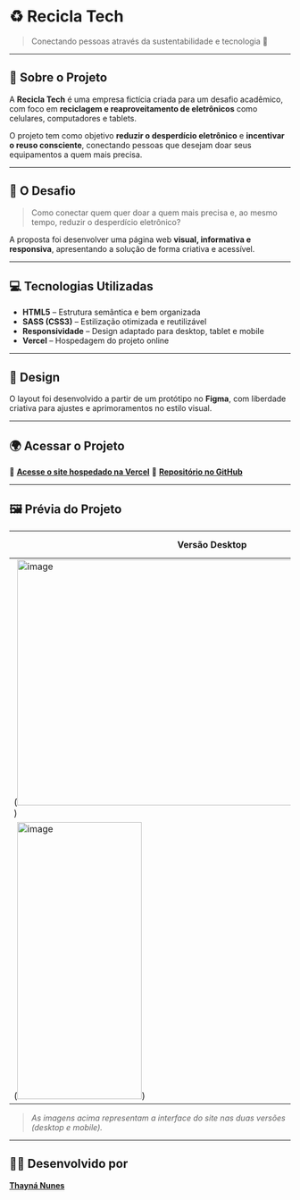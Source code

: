 # ♻️ Recicla Tech  

> Conectando pessoas através da sustentabilidade e tecnologia 🌱  

---

## 🧩 Sobre o Projeto  

A **Recicla Tech** é uma empresa fictícia criada para um desafio acadêmico, com foco em **reciclagem e reaproveitamento de eletrônicos** como celulares, computadores e tablets.  

O projeto tem como objetivo **reduzir o desperdício eletrônico** e **incentivar o reuso consciente**, conectando pessoas que desejam doar seus equipamentos a quem mais precisa.

---

## 🧠 O Desafio  

> Como conectar quem quer doar a quem mais precisa e, ao mesmo tempo, reduzir o desperdício eletrônico?  

A proposta foi desenvolver uma página web **visual, informativa e responsiva**, apresentando a solução de forma criativa e acessível.

---

## 💻 Tecnologias Utilizadas  

- **HTML5** – Estrutura semântica e bem organizada  
- **SASS (CSS3)** – Estilização otimizada e reutilizável  
- **Responsividade** – Design adaptado para desktop, tablet e mobile  
- **Vercel** – Hospedagem do projeto online  

---

## 🎨 Design  

O layout foi desenvolvido a partir de um protótipo no **Figma**, com liberdade criativa para ajustes e aprimoramentos no estilo visual.

---

## 🌍 Acessar o Projeto  

🔗 [**Acesse o site hospedado na Vercel**](https://recicla-tech-vnw.vercel.app/)
💾 [**Repositório no GitHub**](https://github.com/thaysnuns/recicla-tech)  

---

## 🖼️ Prévia do Projeto  

| Versão Desktop | Versão Mobile |
|----------------|----------------|
| (<img width="704" height="440" alt="image" src="https://github.com/user-attachments/assets/db014d3c-5051-4964-b5bb-9a3b0a4abec8" />) 
(<img width="223" height="496" alt="image" src="https://github.com/user-attachments/assets/34701c52-b7ce-4d33-b729-ff94c2642f7e" />) |


> *As imagens acima representam a interface do site nas duas versões (desktop e mobile).*

---

## 👩‍💻 Desenvolvido por  

[**Thayná Nunes**](https://github.com/thaysnuns)
